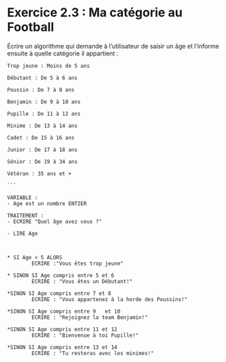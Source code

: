 # Exercice 2.3 : Ma catégorie au Football

Écrire un algorithme qui demande à l’utilisateur de saisir un âge et 
l’informe ensuite à quelle catégorie il appartient :

    Trop jeune : Moins de 5 ans
    
    Débutant : De 5 à 6 ans
    
    Poussin : De 7 à 8 ans
    
    Benjamin : De 9 à 10 ans
    
    Pupille : De 11 à 12 ans
   
    Minime : De 13 à 14 ans
    
    Cadet : De 15 à 16 ans
    
    Junior : De 17 à 18 ans
    
    Sénior : De 19 à 34 ans
    
    Vétéran : 35 ans et +

    ```
    
    VARIABLE :
    - Age est un nombre ENTIER
    	
    TRAITEMENT :
    - ECRIRE "Quel âge avez vous ?"
    
    - LIRE Age
    
    
    
    * SI Age < 5 ALORS
    		ECRIRE :"Vous êtes trop jeune"
    	
    * SINON SI Age compris entre 5 et 6  
    		ECRIRE : "Vous êtes un Débutant!"
    		
    *SINON SI Age compris entre 7 et 8 
    		ECRIRE : "Vous appartenez à la horde des Poussins!"
    		
    *SINON SI Age compris entre 9	et 10
    		ECRIRE : "Rejoignez la team Benjamin!"
    		
    *SINON SI Age compris entre 11 et 12 
    		ECRIRE : "Bienvenue à toi Pupille!"
    		
    *SINON SI Age compris entre 13 et 14
    		ECRIRE : "Tu resteras avec les minimes!"
    
    	